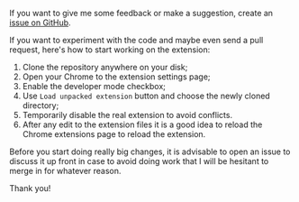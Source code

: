 If you want to give me some feedback or make a suggestion, create an
[issue on GitHub](https://github.com/denis-sokolov/chrome-supergenpass/issues).

If you want to experiment with the code and maybe even send a pull request,
here's how to start working on the extension:

1. Clone the repository anywhere on your disk;
1. Open your Chrome to the extension settings page;
1. Enable the developer mode checkbox;
1. Use `Load unpacked extension` button and choose the newly cloned directory;
1. Temporarily disable the real extension to avoid conflicts.
1. After any edit to the extension files it is a good idea to reload
the Chrome extensions page to reload the extension.

Before you start doing really big changes,
it is advisable to open an issue to discuss it up front in case to
avoid doing work that I will be hesitant to merge in for whatever reason.

Thank you!
